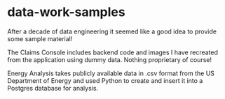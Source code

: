 # data-work-samples
After a decade of data engineering it seemed like a good idea to provide some sample material!

The Claims Console includes backend code and images I have recreated from the application using dummy data. Nothing proprietary of course!

Energy Analysis takes publicly available data in .csv format from the US Department of Energy and used Python to create and insert it into a Postgres database for analysis.

